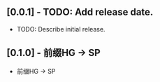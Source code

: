 ## [0.0.1] - TODO: Add release date.

* TODO: Describe initial release.

## [0.1.0] - 前缀HG -> SP

* 前缀HG -> SP

